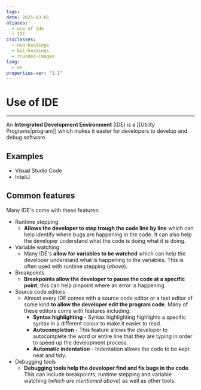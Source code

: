 ```yaml
---
tags: 
date: 2025-03-01
aliases:
  - use of ide
  - IDE
cssclasses:
  - neo-headings
  - bai-headings
  - rounded-images
lang:
  - en
properties-ver: "1.1"
---
```

# Use of IDE
***
An **Intergrated Development Environment** (IDE) is a [[Utility Programs|program]] which makes it easter for developers to develop and debug software.
## Examples
- Visual Studio Code
- InteliJ
## Common features
Many IDE's come with these features:
- Runtime stepping
    - **Allows the developer to step trough the code line by line** which can help identify where bugs are happening in the code. It can also help the developer understand what the code is doing what it is doing.
- Variable watching
    - Many IDE's **allow for variables to be watched** which can help the developer understand what is happening to the variables. This is often used with runtime stepping (*above*).
- Breakpoints
    - **Breakpoints allow the developer to pause the code at a specific point**, this can help pinpoint where an error is happening. 
- Source code editors
    - Almost every IDE comes with a source code editor or a text editor of some kind **to allow the developer edit the program code**. Many of these editors come with features including:
        - **Syntax highlighting** - Syntax highlighting highlights a specific syntax in a different colour to make it easier to read.
        - **Autocompletion** - This feature allows the developer to autocomplete the word or entire line that they are typing in order to speed up the development process.
        - **Automatic indentation** - Indentation allows the code to be kept neat and tidy.
- Debugging tools
    - **Debugging tools help the developer find and fix bugs in the code**. This can include breakpoints, runtime stepping and variable watching (*which are mentioned above*) as well as other tools.